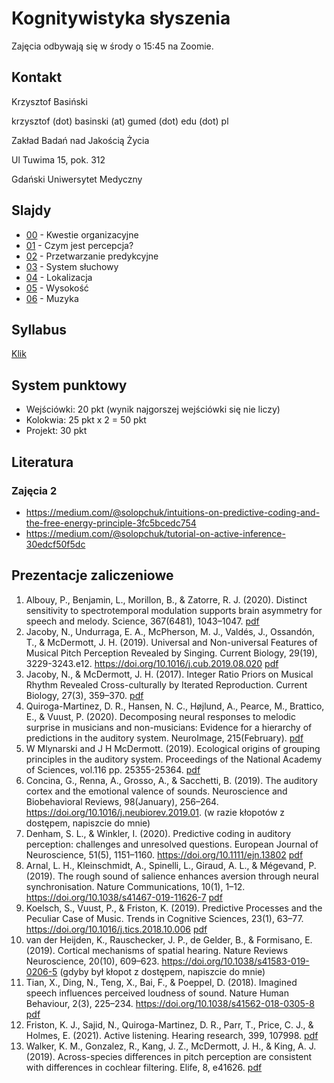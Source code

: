 # Kognitywistyka słyszenia

Zajęcia odbywają się w środy o 15:45 na Zoomie.


## Kontakt

Krzysztof Basiński

krzysztof (dot) basinski (at) gumed (dot) edu (dot) pl

Zakład Badań nad Jakością Życia

Ul Tuwima 15, pok. 312

Gdański Uniwersytet Medyczny


## Slajdy

- [00](00.html) - Kwestie organizacyjne
- [01](01.html) - Czym jest percepcja?
- [02](02.html) - Przetwarzanie predykcyjne
- [03](03.html) - System słuchowy
- [04](04.html) - Lokalizacja
- [05](05.html) - Wysokość
- [06](06.html) - Muzyka


## Syllabus

[Klik](syllabus.pdf)

## System punktowy

- Wejściówki: 20 pkt (wynik najgorszej wejściówki się nie liczy)
- Kolokwia: 25 pkt x 2 = 50 pkt
- Projekt: 30 pkt

## Literatura

### Zajęcia 2

- <https://medium.com/@solopchuk/intuitions-on-predictive-coding-and-the-free-energy-principle-3fc5bcedc754>
- <https://medium.com/@solopchuk/tutorial-on-active-inference-30edcf50f5dc>
<!-- 
#### Zajęcia 8

Obiecałem, że ma być lekko, łatwo i przyjemnie, więc proszę bardzo: waszym zadaniem jest zobaczyć i przetrawić te dwa krótkie wykłady, których autorami są dwa niekwestionowane autorytety w dziedzinie: [Steven Pinker](https://en.wikipedia.org/wiki/Steven_Pinker) oraz [Henkjan Honing](https://en.wikipedia.org/wiki/Henkjan_Honing), zajmujący w dużej mierze przeciwstawne stanowiska:

[Musical Appreciation, Byproduct or Adaptation - Dawkins Interviews Steven Pinker](https://www.youtube.com/watch?v=pj5oqYKI9xo)

[TEDxAmsterdam 2011 - Henkjan Honing - What makes us musical animals?](https://www.youtube.com/watch?v=EU7HcV83RXc)

#### Zajęcia 7

Oxenham, A. J. (2012). Pitch perception. Journal of Neuroscience, 32(39), 13335–13338. https://doi.org/10.1523/JNEUROSCI.3815-12.2012 [pdf](https://www.jneurosci.org/content/jneuro/32/39/13335.full.pdf)

#### Zajęcia 4 i 5

Warren, R. (2010) Sound and the auditory system. Str. 1-22. W: Auditory Perception. An Analysis and Synthesis. Cambridge: Cambridge University Press.

#### Zajęcia 2

[Intuitions on predictive coding (...)](https://medium.com/@solopchuk/intuitions-on-predictive-coding-and-the-free-energy-principle-3fc5bcedc754) 
-->



## Prezentacje zaliczeniowe

1. Albouy, P., Benjamin, L., Morillon, B., & Zatorre, R. J. (2020). Distinct sensitivity to spectrotemporal modulation supports brain asymmetry for speech and melody. Science, 367(6481), 1043–1047. [pdf](https://www.zlab.mcgill.ca/publications/docs/albouy_et_al_science_2020.pdf)
2. Jacoby, N., Undurraga, E. A., McPherson, M. J., Valdés, J., Ossandón, T., & McDermott, J. H. (2019). Universal and Non-universal Features of Musical Pitch Perception Revealed by Singing. Current Biology, 29(19), 3229-3243.e12. https://doi.org/10.1016/j.cub.2019.08.020 [pdf](http://mcdermottlab.mit.edu/papers/Jacoby_etal_2019_Bolivia_sung_reproduction.pdf)
3. Jacoby, N., & McDermott, J. H. (2017). Integer Ratio Priors on Musical Rhythm Revealed Cross-culturally by Iterated Reproduction. Current Biology, 27(3), 359–370. [pdf](http://mcdermottlab.mit.edu/papers/Jacoby_McDermott_2017_iterated_rhythm.pdf)
4. Quiroga-Martinez, D. R., Hansen, N. C., Højlund, A., Pearce, M., Brattico, E., & Vuust, P. (2020). Decomposing neural responses to melodic surprise in musicians and non-musicians: Evidence for a hierarchy of predictions in the auditory system. NeuroImage, 215(February). [pdf](https://www.sciencedirect.com/science/article/pii/S1053811920303037)
5. W Mlynarski and J H McDermott. (2019). Ecological origins of grouping principles in the auditory system. Proceedings of the National Academy of Sciences, vol.116 pp. 25355-25364. [pdf](http://mcdermottlab.mit.edu/papers/Mlynarski_McDermott_2019_auditory_grouping.pdf)
6.  Concina, G., Renna, A., Grosso, A., & Sacchetti, B. (2019). The auditory cortex and the emotional valence of sounds. Neuroscience and Biobehavioral Reviews, 98(January), 256–264. https://doi.org/10.1016/j.neubiorev.2019.01. (w razie kłopotów z dostępem, napiszcie do mnie)
7.  Denham, S. L., & Winkler, I. (2020). Predictive coding in auditory perception: challenges and unresolved questions. European Journal of Neuroscience, 51(5), 1151–1160. https://doi.org/10.1111/ejn.13802 [pdf](https://dspace.plymouth.ac.uk/bitstream/handle/10026.1/10562/Denham_et_al-2017-European_Journal_of_Neuroscience.pdf?sequence=1&isAllowed=y)
9.  Arnal, L. H., Kleinschmidt, A., Spinelli, L., Giraud, A. L., & Mégevand, P. (2019). The rough sound of salience enhances aversion through neural synchronisation. Nature Communications, 10(1), 1–12. https://doi.org/10.1038/s41467-019-11626-7 [pdf](https://scholar.google.pl/scholar?output=instlink&q=info:Y7bmHd_xLr4J:scholar.google.com/&hl=pl&as_sdt=0,5&scillfp=17871337078178099792&oi=lle)
10. Koelsch, S., Vuust, P., & Friston, K. (2019). Predictive Processes and the Peculiar Case of Music. Trends in Cognitive Sciences, 23(1), 63–77. https://doi.org/10.1016/j.tics.2018.10.006 [pdf](https://discovery.ucl.ac.uk/id/eprint/10067144/9/Friston_PC_music_FINAL.pdf)
11. van der Heijden, K., Rauschecker, J. P., de Gelder, B., & Formisano, E. (2019). Cortical mechanisms of spatial hearing. Nature Reviews Neuroscience, 20(10), 609–623. https://doi.org/10.1038/s41583-019-0206-5 (gdyby był kłopot z dostępem, napiszcie do mnie)
12. Tian, X., Ding, N., Teng, X., Bai, F., & Poeppel, D. (2018). Imagined speech influences perceived loudness of sound. Nature Human Behaviour, 2(3), 225–234. https://doi.org/10.1038/s41562-018-0305-8 [pdf](https://slangscience.github.io/slang/papers/Tian_etal_2018_Nat_Hum_Beh.pdf)
13. Friston, K. J., Sajid, N., Quiroga-Martinez, D. R., Parr, T., Price, C. J., & Holmes, E. (2021). Active listening. Hearing research, 399, 107998. [pdf](https://www.sciencedirect.com/science/article/pii/S0378595519303491)
14. Walker, K. M., Gonzalez, R., Kang, J. Z., McDermott, J. H., & King, A. J. (2019). Across-species differences in pitch perception are consistent with differences in cochlear filtering. Elife, 8, e41626. [pdf](http://mcdermottlab.mit.edu/papers/Walker_etal_2019_ferret_pitch.pdf)

